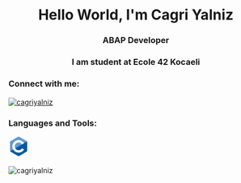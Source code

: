 <h1 align="center">Hello World, I'm Cagri Yalniz</h1>
<h3 align="center">ABAP Developer</h3>
<h3 align="center">I am student at Ecole 42 Kocaeli</h3>

<h3 align="left">Connect with me:</h3>
<p align="left">
<a href="https://linkedin.com/in/cagriyalniz" target="blank"><img align="center" src="https://raw.githubusercontent.com/rahuldkjain/github-profile-readme-generator/master/src/images/icons/Social/linked-in-alt.svg" alt="cagriyalniz" height="30" width="40" /></a>
</p>

<h3 align="left">Languages and Tools:</h3>
<p align="left"> <a href="https://www.cprogramming.com/" target="_blank" rel="noreferrer"> <img src="https://raw.githubusercontent.com/devicons/devicon/master/icons/c/c-original.svg" alt="c" width="40" height="40"/> </a> </p>

<p><img align="center" src="https://github-readme-stats.vercel.app/api/top-langs?username=cagriyalniz&show_icons=true&locale=en&layout=compact" alt="cagriyalniz" /></p>
